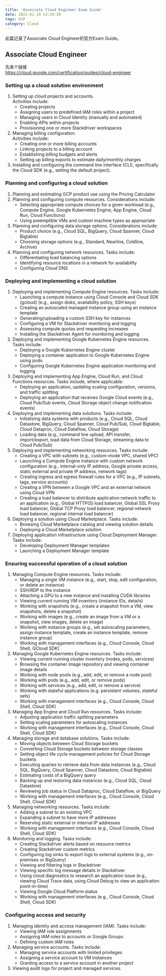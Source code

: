 ```yaml
---
title: 'Associate Cloud Engineer Exam Guide'
date: 2021-01-19 13:39:39
tags: GCP
category: Cloud
---
```

此篇记录了Associate Cloud Engineer的官方Exam Guide。
<!-- more -->

## Associate Cloud Engineer
先来个链接  
<https://cloud.google.com/certification/guides/cloud-engineer>  

### Setting up a cloud solution environment
1. Setting up cloud projects and accounts.  
    Activities include:
    - Creating projects
    - Assigning users to predefined IAM roles within a project
    - Managing users in Cloud Identity (manually and automated)
    - Enabling APIs within projects
    - Provisioning one or more Stackdriver workspaces
2. Managing billing configuration.  
    Activities include:
    - Creating one or more billing accounts
    - Linking projects to a billing account
    - Establishing billing budgets and alerts
    - Setting up billing exports to estimate daily/monthly charges
3. Installing and configuring the command line interface (CLI), specifically the Cloud SDK (e.g., setting the default project).  

### Planning and configuring a cloud solution
1. Planning and estimating GCP product use using the Pricing Calculator
2. Planning and configuring compute resources. 
    Considerations include:
    - Selecting appropriate compute choices for a given workload (e.g., Compute Engine, Google Kubernetes Engine, App Engine, Cloud Run, Cloud Functions)
    - Using preemptible VMs and custom machine types as appropriate
3. Planning and configuring data storage options. 
    Considerations include:
    - Product choice (e.g., Cloud SQL, BigQuery, Cloud Spanner, Cloud Bigtable)
    - Choosing storage options (e.g., Standard, Nearline, Coldline, Archive)
4. Planning and configuring network resources. 
    Tasks include:
    - Differentiating load balancing options
    - Identifying resource locations in a network for availability
    - Configuring Cloud DNS  

### Deploying and implementing a cloud solution  
1. Deploying and implementing Compute Engine resources. 
    Tasks include:
    - Launching a compute instance using Cloud Console and Cloud SDK (gcloud) (e.g., assign disks, availability policy, SSH keys)
    - Creating an autoscaled managed instance group using an instance template
    - Generating/uploading a custom SSH key for instances
    - Configuring a VM for Stackdriver monitoring and logging
    - Assessing compute quotas and requesting increases
    - Installing the Stackdriver Agent for monitoring and logging
2. Deploying and implementing Google Kubernetes Engine resources. 
    Tasks include:
    - Deploying a Google Kubernetes Engine cluster
    - Deploying a container application to Google Kubernetes Engine using pods
    - Configuring Google Kubernetes Engine application monitoring and logging
3. Deploying and implementing App Engine, Cloud Run, and Cloud Functions resources. 
    Tasks include, where applicable:
    - Deploying an application, updating scaling configuration, versions, and traffic splitting
    - Deploying an application that receives Google Cloud events (e.g., Cloud Pub/Sub events, Cloud Storage object change notification events)
4. Deploying and implementing data solutions. 
    Tasks include:
    - Initializing data systems with products (e.g., Cloud SQL, Cloud Datastore, BigQuery, Cloud Spanner, Cloud Pub/Sub, Cloud Bigtable, Cloud Dataproc, Cloud Dataflow, Cloud Storage)
    - Loading data (e.g., command line upload, API transfer, import/export, load data from Cloud Storage, streaming data to Cloud Pub/Sub)
5. Deploying and implementing networking resources. 
    Tasks include:
    - Creating a VPC with subnets (e.g., custom-mode VPC, shared VPC)
    - Launching a Compute Engine instance with custom network configuration (e.g., internal-only IP address, Google private access, static external and private IP address, network tags)
    - Creating ingress and egress firewall rules for a VPC (e.g., IP subnets, tags, service accounts)
    - Creating a VPN between a Google VPC and an external network using Cloud VPN
    - Creating a load balancer to distribute application network traffic to an application (e.g., Global HTTP(S) load balancer, Global SSL Proxy load balancer, Global TCP Proxy load balancer, regional network load balancer, regional internal load balancer)
6. Deploying a solution using Cloud Marketplace. 
    Tasks include:
    - Browsing Cloud Marketplace catalog and viewing solution details
    - Deploying a Cloud Marketplace solution
7. Deploying application infrastructure using Cloud Deployment Manager. 
    Tasks include:
    - Developing Deployment Manager templates
    - Launching a Deployment Manager template  

### Ensuring successful operation of a cloud solution  
1. Managing Compute Engine resources. 
    Tasks include:
    - Managing a single VM instance (e.g., start, stop, edit configuration, or delete an instance)
    - SSH/RDP to the instance
    - Attaching a GPU to a new instance and installing CUDA libraries
    - Viewing current running VM inventory (instance IDs, details)
    - Working with snapshots (e.g., create a snapshot from a VM, view snapshots, delete a snapshot)
    - Working with images (e.g., create an image from a VM or a snapshot, view images, delete an image)
    - Working with instance groups (e.g., set autoscaling parameters, assign instance template, create an instance template, remove instance group)
    - Working with management interfaces (e.g., Cloud Console, Cloud Shell, GCloud SDK)
2. Managing Google Kubernetes Engine resources. 
    Tasks include:
    - Viewing current running cluster inventory (nodes, pods, services)
    - Browsing the container image repository and viewing container image details
    - Working with node pools (e.g., add, edit, or remove a node pool)
    - Working with pods (e.g., add, edit, or remove pods)
    - Working with services (e.g., add, edit, or remove a service)
    - Working with stateful applications (e.g. persistent volumes, stateful sets)
    - Working with management interfaces (e.g., Cloud Console, Cloud Shell, Cloud SDK)
3. Managing App Engine and Cloud Run resources. 
    Tasks include:
    - Adjusting application traffic splitting parameters
    - Setting scaling parameters for autoscaling instances
    - Working with management interfaces (e.g., Cloud Console, Cloud Shell, Cloud SDK)
4. Managing storage and database solutions. 
    Tasks include:
    - Moving objects between Cloud Storage buckets
    - Converting Cloud Storage buckets between storage classes
    - Setting object life cycle management policies for Cloud Storage buckets
    - Executing queries to retrieve data from data instances (e.g., Cloud SQL, BigQuery, Cloud Spanner, Cloud Datastore, Cloud Bigtable)
    - Estimating costs of a BigQuery query
    - Backing up and restoring data instances (e.g., Cloud SQL, Cloud Datastore)
    - Reviewing job status in Cloud Dataproc, Cloud Dataflow, or BigQuery
    - Working with management interfaces (e.g., Cloud Console, Cloud Shell, Cloud SDK)
5. Managing networking resources. 
    Tasks include:
    - Adding a subnet to an existing VPC
    - Expanding a subnet to have more IP addresses
    - Reserving static external or internal IP addresses
    - Working with management interfaces (e.g., Cloud Console, Cloud Shell, Cloud SDK)
6. Monitoring and logging. 
    Tasks include:
    - Creating Stackdriver alerts based on resource metrics
    - Creating Stackdriver custom metrics
    - Configuring log sinks to export logs to external systems (e.g., on-premises or BigQuery)
    - Viewing and filtering logs in Stackdriver
    - Viewing specific log message details in Stackdriver
    - Using cloud diagnostics to research an application issue (e.g., viewing Cloud Trace data, using Cloud Debug to view an application point-in-time)
    - Viewing Google Cloud Platform status
    - Working with management interfaces (e.g., Cloud Console, Cloud Shell, Cloud SDK)  

### Configuring access and security  
1. Managing identity and access management (IAM). 
    Tasks include:
    - Viewing IAM role assignments
    - Assigning IAM roles to accounts or Google Groups
    - Defining custom IAM roles
2. Managing service accounts. 
    Tasks include:
    - Managing service accounts with limited privileges
    - Assigning a service account to VM instances
    - Granting access to a service account in another project
3. Viewing audit logs for project and managed services.